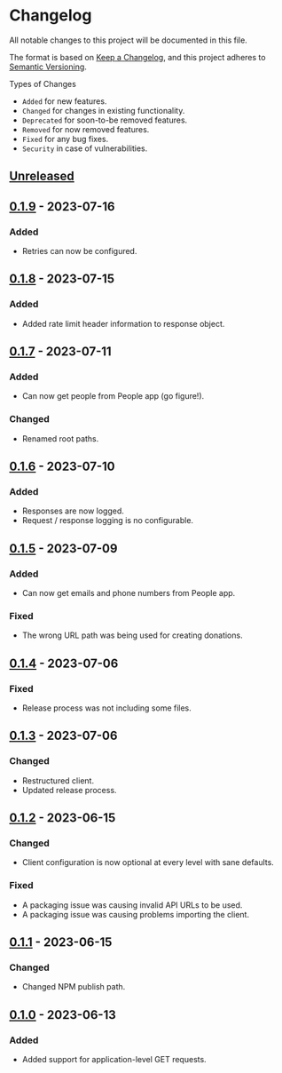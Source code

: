 # Changelog

All notable changes to this project will be documented in this file.

The format is based on [Keep a Changelog](https://keepachangelog.com/en/1.0.0/),
and this project adheres to [Semantic Versioning](https://semver.org/spec/v2.0.0.html).

Types of Changes

- `Added` for new features.
- `Changed` for changes in existing functionality.
- `Deprecated` for soon-to-be removed features.
- `Removed` for now removed features.
- `Fixed` for any bug fixes.
- `Security` in case of vulnerabilities.

## [Unreleased]

## [0.1.9] - 2023-07-16

### Added

- Retries can now be configured.

## [0.1.8] - 2023-07-15

### Added

- Added rate limit header information to response object.

## [0.1.7] - 2023-07-11

### Added

- Can now get people from People app (go figure!).

### Changed

- Renamed root paths.

## [0.1.6] - 2023-07-10

### Added

- Responses are now logged.
- Request / response logging is no configurable.

## [0.1.5] - 2023-07-09

### Added

- Can now get emails and phone numbers from People app.

### Fixed

- The wrong URL path was being used for creating donations.

## [0.1.4] - 2023-07-06

### Fixed

- Release process was not including some files.

## [0.1.3] - 2023-07-06

### Changed

- Restructured client.
- Updated release process.

## [0.1.2] - 2023-06-15

### Changed

- Client configuration is now optional at every level with sane defaults.

### Fixed

- A packaging issue was causing invalid API URLs to be used.
- A packaging issue was causing problems importing the client.

## [0.1.1] - 2023-06-15

### Changed

- Changed NPM publish path.

## [0.1.0] - 2023-06-13

### Added

- Added support for application-level GET requests.

[unreleased]: https://github.com/brannonh/pco-client/compare/v0.1.9...HEAD
[0.1.9]: https://github.com/brannonh/pco-client/compare/v0.1.8...v0.1.9
[0.1.8]: https://github.com/brannonh/pco-client/compare/v0.1.7...v0.1.8
[0.1.7]: https://github.com/brannonh/pco-client/compare/v0.1.6...v0.1.7
[0.1.6]: https://github.com/brannonh/pco-client/compare/v0.1.5...v0.1.6
[0.1.5]: https://github.com/brannonh/pco-client/compare/v0.1.4...v0.1.5
[0.1.4]: https://github.com/brannonh/pco-client/compare/v0.1.3...v0.1.4
[0.1.3]: https://github.com/brannonh/pco-client/compare/v0.1.2...v0.1.3
[0.1.2]: https://github.com/brannonh/pco-client/compare/v0.1.1...v0.1.2
[0.1.1]: https://github.com/brannonh/pco-client/compare/v0.1.0...v0.1.1
[0.1.0]: https://github.com/brannonh/pco-client/releases/tag/v0.1.0
